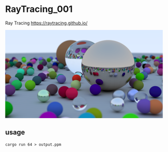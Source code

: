 # RayTracing_001

Ray Tracing https://raytracing.github.io/

![image with many random spheres with a width of 1600px](output.webp)

## usage

`cargo run 64 > output.ppm`

